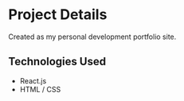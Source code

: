 # Project Details
Created as my personal development portfolio site.

## Technologies Used
- React.js
- HTML / CSS